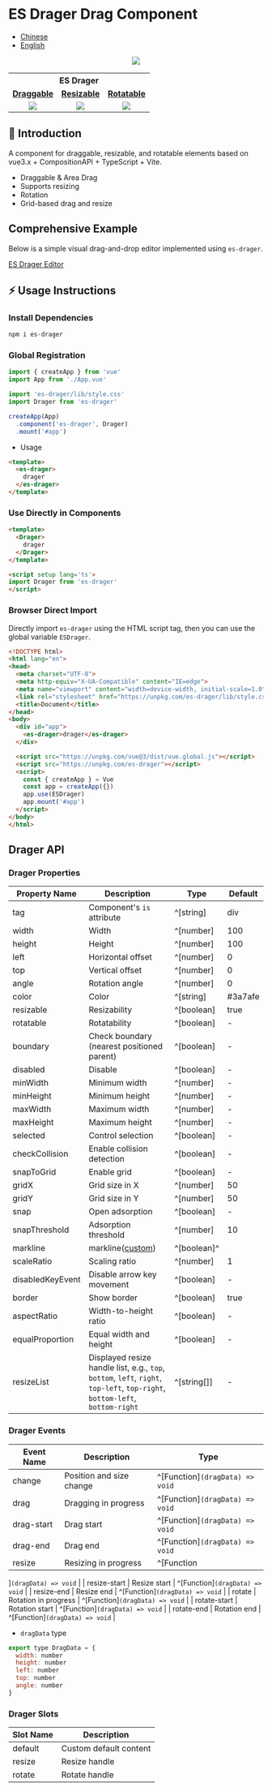 # ES Drager Drag Component

- [Chinese](https://github.com/vangleer/es-drager)
- [English](https://github.com/vangleer/es-drager/blob/main/README.en.md)

<p align="middle" ><img src="https://vangleer.github.io/es-drager/static/logo.png"/></p>

<table width="100%" align="center">
<tr>
<th colspan="4">ES Drager</th>
</tr>
<tr>
<td align="center"><a href="https://vangleer.github.io/es-drager"><strong>Draggable</strong></a></td>
<td align="center"><a href="https://vangleer.github.io/es-drager"><strong>Resizable</strong></a></td>
<td align="center"><a href="https://vangleer.github.io/es-drager"><strong>Rotatable</strong></a></td>
</tr>
<tr>
<td align="center">
<img src="https://vangleer.github.io/es-drager/static/draggable.gif" />
</td>
<td align="center">
<img src="https://vangleer.github.io/es-drager/static/resizable.gif" />
</td>
<td align="center">
<img src="https://vangleer.github.io/es-drager/static/rotatable.gif" />
</td>
</tr>
</table>

## 🌈 Introduction

A component for draggable, resizable, and rotatable elements based on vue3.x + CompositionAPI + TypeScript + Vite.

- Draggable & Area Drag
- Supports resizing
- Rotation
- Grid-based drag and resize

## Comprehensive Example

Below is a simple visual drag-and-drop editor implemented using `es-drager`.

[ES Drager Editor](https://vangleer.github.io/es-drager/#/editor)

## ⚡ Usage Instructions

### Install Dependencies

```bash
npm i es-drager
```

### Global Registration

```typescript
import { createApp } from 'vue'
import App from './App.vue'

import 'es-drager/lib/style.css'
import Drager from 'es-drager'

createApp(App)
  .component('es-drager', Drager)
  .mount('#app')
```

- Usage

```html
<template>
  <es-drager>
    drager
  </es-drager>
</template>

```

### Use Directly in Components

```html
<template>
  <Drager>
    drager
  </Drager>
</template>

<script setup lang='ts'>
import Drager from 'es-drager'
</script>

```

### Browser Direct Import

Directly import `es-drager` using the HTML script tag, then you can use the global variable `ESDrager`.

```html
<!DOCTYPE html>
<html lang="en">
<head>
  <meta charset="UTF-8">
  <meta http-equiv="X-UA-Compatible" content="IE=edge">
  <meta name="viewport" content="width=device-width, initial-scale=1.0">
  <link rel="stylesheet" href="https://unpkg.com/es-drager/lib/style.css">
  <title>Document</title>
</head>
<body>
  <div id="app">
    <es-drager>drager</es-drager>
  </div>

  <script src="https://unpkg.com/vue@3/dist/vue.global.js"></script>
  <script src="https://unpkg.com/es-drager"></script>
  <script>
    const { createApp } = Vue
    const app = createApp({})
    app.use(ESDrager)
    app.mount('#app')
  </script>
</body>
</html>

```

## Drager API

### Drager Properties

| Property Name         | Description               | Type                 | Default |
| --------------------- | ------------------------- | -------------------- | ------- |
| tag                   | Component's `is` attribute | ^[string]            | div     |
| width                 | Width                     | ^[number]            | 100     |
| height                | Height                    | ^[number]            | 100     |
| left                  | Horizontal offset         | ^[number]            | 0       |
| top                   | Vertical offset           | ^[number]            | 0       |
| angle                 | Rotation angle            | ^[number]            | 0       |
| color                 | Color                     | ^[string]            | #3a7afe |
| resizable             | Resizability              | ^[boolean]           | true    |
| rotatable            | Rotatability             | ^[boolean]           | -       |
| boundary              | Check boundary (nearest positioned parent) | ^[boolean] | -     |
| disabled              | Disable                   | ^[boolean]           | -       |
| minWidth              | Minimum width             | ^[number]            | -       |
| minHeight             | Minimum height            | ^[number]            | -       |
| maxWidth              | Maximum width             | ^[number]            | -       |
| maxHeight             | Maximum height            | ^[number]            | -       |
| selected              | Control selection         | ^[boolean]           | -       |
| checkCollision        | Enable collision detection | ^[boolean]          | -       |
| snapToGrid            | Enable grid               | ^[boolean]           | -       |
| gridX                 | Grid size in X            | ^[number]            | 50      |
| gridY                 | Grid size in Y            | ^[number]            | 50      |
| snap | Open adsorption     | ^[boolean]        | -     |
| snapThreshold | Adsorption threshold     | ^[number]        | 10     |
| markline | markline([custom](https://vangleer.github.io/es-drager/#/markline))     | ^[boolean]^
| scaleRatio            | Scaling ratio             | ^[number]            | 1       |
| disabledKeyEvent      | Disable arrow key movement | ^[boolean]         | -       |
| border                | Show border               | ^[boolean]           | true    |
| aspectRatio           | Width-to-height ratio     | ^[boolean]           | -       |
| equalProportion       | Equal width and height    | ^[boolean]           | -       |
| resizeList            | Displayed resize handle list, e.g., `top`, `bottom`, `left`, `right`, `top-left`, `top-right`, `bottom-left`, `bottom-right` | ^[string[]] | - |

### Drager Events

| Event Name       | Description             | Type                                  |
| ---------------- | ----------------------- | ------------------------------------- |
| change           | Position and size change | ^[Function]`(dragData) => void`      |
| drag             | Dragging in progress    | ^[Function]`(dragData) => void`      |
| drag-start       | Drag start              | ^[Function]`(dragData) => void`      |
| drag-end         | Drag end                | ^[Function]`(dragData) => void`      |
| resize           | Resizing in progress    | ^[Function

]`(dragData) => void`      |
| resize-start     | Resize start            | ^[Function]`(dragData) => void`      |
| resize-end       | Resize end              | ^[Function]`(dragData) => void`      |
| rotate           | Rotation in progress    | ^[Function]`(dragData) => void`      |
| rotate-start     | Rotation start          | ^[Function]`(dragData) => void`      |
| rotate-end       | Rotation end            | ^[Function]`(dragData) => void`      |

- `dragData` type

```javascript
export type DragData = {
  width: number
  height: number
  left: number
  top: number
  angle: number
}
```


### Drager Slots

| Slot Name | Description              |
| --------- | ------------------------ |
| default   | Custom default content   |
| resize    | Resize handle            |
| rotate    | Rotate handle            |
